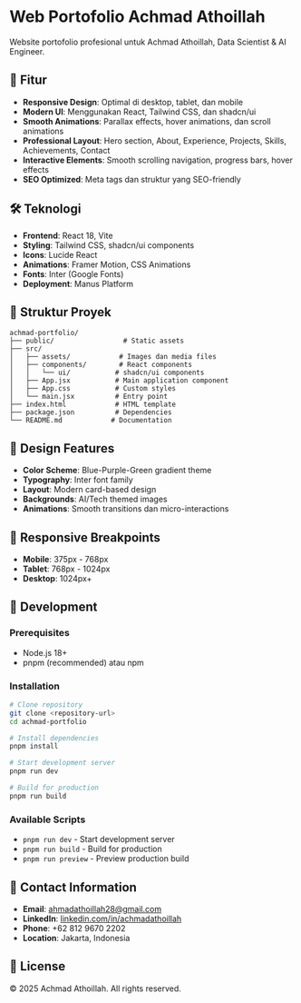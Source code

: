 # Web Portofolio Achmad Athoillah

Website portofolio profesional untuk Achmad Athoillah, Data Scientist & AI Engineer.

## 🌟 Fitur

- **Responsive Design**: Optimal di desktop, tablet, dan mobile
- **Modern UI**: Menggunakan React, Tailwind CSS, dan shadcn/ui
- **Smooth Animations**: Parallax effects, hover animations, dan scroll animations
- **Professional Layout**: Hero section, About, Experience, Projects, Skills, Achievements, Contact
- **Interactive Elements**: Smooth scrolling navigation, progress bars, hover effects
- **SEO Optimized**: Meta tags dan struktur yang SEO-friendly


## 🛠️ Teknologi

- **Frontend**: React 18, Vite
- **Styling**: Tailwind CSS, shadcn/ui components
- **Icons**: Lucide React
- **Animations**: Framer Motion, CSS Animations
- **Fonts**: Inter (Google Fonts)
- **Deployment**: Manus Platform

## 📁 Struktur Proyek

```
achmad-portfolio/
├── public/                 # Static assets
├── src/
│   ├── assets/            # Images dan media files
│   ├── components/        # React components
│   │   └── ui/           # shadcn/ui components
│   ├── App.jsx           # Main application component
│   ├── App.css           # Custom styles
│   └── main.jsx          # Entry point
├── index.html            # HTML template
├── package.json          # Dependencies
└── README.md            # Documentation
```

## 🎨 Design Features

- **Color Scheme**: Blue-Purple-Green gradient theme
- **Typography**: Inter font family
- **Layout**: Modern card-based design
- **Backgrounds**: AI/Tech themed images
- **Animations**: Smooth transitions dan micro-interactions

## 📱 Responsive Breakpoints

- **Mobile**: 375px - 768px
- **Tablet**: 768px - 1024px
- **Desktop**: 1024px+

## 🔧 Development

### Prerequisites
- Node.js 18+
- pnpm (recommended) atau npm

### Installation
```bash
# Clone repository
git clone <repository-url>
cd achmad-portfolio

# Install dependencies
pnpm install

# Start development server
pnpm run dev

# Build for production
pnpm run build
```

### Available Scripts
- `pnpm run dev` - Start development server
- `pnpm run build` - Build for production
- `pnpm run preview` - Preview production build

## 📧 Contact Information

- **Email**: ahmadathoillah28@gmail.com
- **LinkedIn**: [linkedin.com/in/achmadathoillah](https://linkedin.com/in/achmadathoillah)
- **Phone**: +62 812 9670 2202
- **Location**: Jakarta, Indonesia

## 📄 License

© 2025 Achmad Athoillah. All rights reserved.
